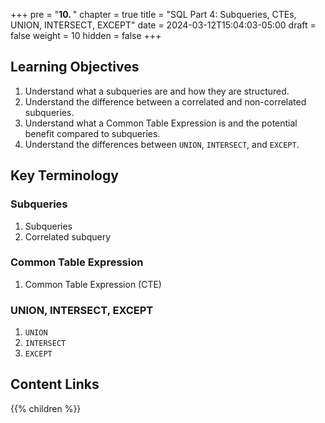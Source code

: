 +++
pre = "<b>10. </b>"
chapter = true
title = "SQL Part 4: Subqueries, CTEs, UNION, INTERSECT, EXCEPT"
date = 2024-03-12T15:04:03-05:00
draft = false
weight = 10
hidden = false 
+++

## Learning Objectives
1. Understand what a subqueries are and how they are structured.
1. Understand the difference between a correlated and non-correlated subqueries.
2. Understand what a Common Table Expression is and the potential benefit compared to subqueries.
1. Understand the differences between `UNION`, `INTERSECT`, and `EXCEPT`.

## Key Terminology

### Subqueries
1. Subqueries
1. Correlated subquery

### Common Table Expression
1. Common Table Expression (CTE)

### UNION, INTERSECT, EXCEPT
1. `UNION`
1. `INTERSECT`
1. `EXCEPT`

## Content Links

{{% children %}}
